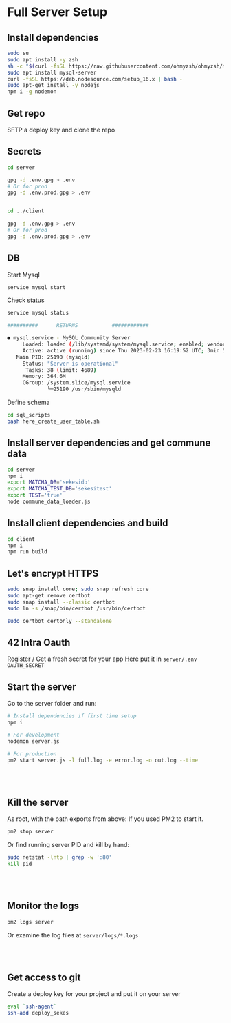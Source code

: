 # Full Server Setup

## Install dependencies

```bash
sudo su
sudo apt install -y zsh
sh -c "$(curl -fsSL https://raw.githubusercontent.com/ohmyzsh/ohmyzsh/master/tools/install.sh)"
sudo apt install mysql-server
curl -fsSL https://deb.nodesource.com/setup_16.x | bash -
sudo apt-get install -y nodejs
npm i -g nodemon
```

## Get repo

SFTP a deploy key and clone the repo

## Secrets

```bash
cd server

gpg -d .env.gpg > .env
# Or for prod
gpg -d .env.prod.gpg > .env


cd ../client

gpg -d .env.gpg > .env
# Or for prod
gpg -d .env.prod.gpg > .env
```

## DB

Start Mysql

```bash
service mysql start 
```

Check status

```bash
service mysql status

##########      RETURNS           ############

● mysql.service - MySQL Community Server
     Loaded: loaded (/lib/systemd/system/mysql.service; enabled; vendor preset: enabled)
     Active: active (running) since Thu 2023-02-23 16:19:52 UTC; 3min 50s ago
   Main PID: 25190 (mysqld)
     Status: "Server is operational"
      Tasks: 38 (limit: 4689)
     Memory: 364.6M
     CGroup: /system.slice/mysql.service
             └─25190 /usr/sbin/mysqld

```

Define schema

```bash
cd sql_scripts
bash here_create_user_table.sh
```

## Install server dependencies and get commune data

```bash
cd server
npm i
export MATCHA_DB='sekesidb'
export MATCHA_TEST_DB='sekesitest'
export TEST='true'
node commune_data_loader.js
```

## Install client dependencies and build

```bash
cd client
npm i
npm run build
```

## Let's encrypt HTTPS

```bash
sudo snap install core; sudo snap refresh core
sudo apt-get remove certbot
sudo snap install --classic certbot
sudo ln -s /snap/bin/certbot /usr/bin/certbot

sudo certbot certonly --standalone
```

## 42 Intra Oauth

Register / Get a fresh secret for your app [Here](https://profile.intra.42.fr/oauth/applications)
put it in `server/.env` `OAUTH_SECRET`

## Start the server

Go to the server folder and run:

```bash
# Install dependencies if first time setup
npm i

# For development
nodemon server.js

# For production
pm2 start server.js -l full.log -e error.log -o out.log --time
```


<br><br/>
## Kill the server

As root, with the path exports from above:
If you used PM2 to start it.

```bash
pm2 stop server
```

Or find running server PID and kill by hand:

```bash
sudo netstat -lntp | grep -w ':80'
kill pid
```

<br><br/>
## Monitor the logs

```bash
pm2 logs server
```

Or examine the log files at `server/logs/*.logs`

<br><br/>
## Get access to git

Create a deploy key for your project and put it on your server

```bash
eval `ssh-agent`
ssh-add deploy_sekes
```
